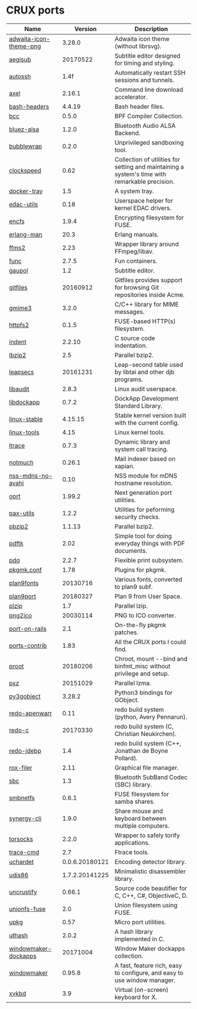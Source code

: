 # CRUX ports
Name | Version | Description
-|-|-
[adwaita-icon-theme-png](https://git.gnome.org/browse/adwaita-icon-theme/) | 3.28.0 | Adwaita icon theme (without librsvg).
[aegisub](http://www.aegisub.org) | 20170522 | Subtitle editor designed for timing and styling.
[autossh](http://www.harding.motd.ca/autossh/) | 1.4f | Automatically restart SSH sessions and tunnels.
[axel](https://github.com/eribertomota/axel) | 2.16.1 | Command line download accelerator.
[bash-headers](https://www.gnu.org/software/bash) | 4.4.19 | Bash header files.
[bcc](https://github.com/iovisor/bcc) | 0.5.0 | BPF Compiler Collection.
[bluez-alsa](https://github.com/Arkq/bluez-alsa) | 1.2.0 | Bluetooth Audio ALSA Backend.
[bubblewrap](https://github.com/projectatomic/bubblewrap) | 0.2.0 | Unprivileged sandboxing tool.
[clockspeed](https://cr.yp.to/clockspeed.html) | 0.62 | Collection of utilities for setting and maintaining a system's time with remarkable precision.
[docker-tray](http://icculus.org/openbox/2/docker/) | 1.5 | A system tray.
[edac-utils](https://github.com/grondo/edac-utils) | 0.18 | Userspace helper for kernel EDAC drivers.
[encfs](https://github.com/vgough/encfs) | 1.9.4 | Encrypting filesystem for FUSE.
[erlang-man](https://www.erlang.org/) | 20.3 | Erlang manuals.
[ffms2](https://github.com/FFMS/ffms2) | 2.23 | Wrapper library around FFmpeg/libav.
[func](https://github.com/therealfun/func) | 2.7.5 | Fun containers.
[gaupol](https://otsaloma.io/gaupol/) | 1.2 | Subtitle editor.
[gitfiles](https://github.com/mariusae/gitfiles) | 20160912 | Gitfiles provides support for browsing Git repositories inside Acme.
[gmime3](https://developer.gnome.org/gmime/) | 3.2.0 | C/C++ library for MIME messages.
[httpfs2](https://httpfs.sf.net/) | 0.1.5 | FUSE-based HTTP(s) filesystem.
[indent](https://www.gnu.org/software/indent) | 2.2.10 | C source code indentation.
[lbzip2](https://github.com/kjn/lbzip2) | 2.5 | Parallel bzip2.
[leapsecs](https://cr.yp.to/libtai.html) | 20161231 | Leap-second table used by libtai and other djb programs.
[libaudit](https://github.com/linux-audit/audit-userspace) | 2.8.3 | Linux audit userspace.
[libdockapp](https://www.dockapps.net/) | 0.7.2 | DockApp Development Standard Library.
[linux-stable](https://www.kernel.org/) | 4.15.15 | Stable kernel version built with the current config.
[linux-tools](https://perf.wiki.kernel.org/index.php/Main_Page) | 4.15 | Linux kernel tools.
[ltrace](https://www.ltrace.org/) | 0.7.3 | Dynamic library and system call tracing.
[notmuch](https://notmuchmail.org/) | 0.26.1 | Mail indexer based on xapian.
[nss-mdns-no-avahi](http://0pointer.de/lennart/projects/nss-mdns/) | 0.10 | NSS module for mDNS hostname resolution.
[oprt](https://github.com/therealfun/oprt) | 1.99.2 | Next generation port utilities.
[pax-utils](https://wiki.gentoo.org/wiki/Hardened/PaX_Utilities) | 1.2.2 | Utilities for peforming security checks.
[pbzip2](http://compression.ca/pbzip2) | 1.1.13 | Parallel bzip2.
[pdftk](https://www.pdflabs.com/tools/pdftk-server/) | 2.02 | Simple tool for doing everyday things with PDF documents.
[pdq](https://pdq.sf.net/) | 2.2.7 | Flexible print subsystem.
[pkgmk.conf](https://github.com/therealfun/crux-ports/tree/master/pkgmk.conf) | 1.78 | Plugins for pkgmk.
[plan9fonts](https://github.com/rtrn/plan9fonts) | 20130716 | Various fonts, converted to plan9 subf.
[plan9port](https://9fans.github.io/plan9port/) | 20180327 | Plan 9 from User Space.
[plzip](http://www.nongnu.org/lzip/plzip.html) | 1.7 | Parallel lzip.
[png2ico](https://github.com/dkfans/png2ico) | 20030114 | PNG to ICO converter.
[port-on-rails](https://github.com/therealfun/crux-ports/tree/master/port-on-rails) | 2.1 | On-the-fly pkgmk patches.
[ports-contrib](https://github.com/therealfun/crux-ports/ports-contrib) | 1.83 | All the CRUX ports I could find.
[proot](https://proot-me.github.io/) | 20180206 | Chroot, mount --bind and binfmt_misc without privilege and setup.
[pxz](https://github.com/jnovy/pxz) | 20151029 | Parallel lzma.
[py3gobject](https://wiki.gnome.org/Projects/PyGObject) | 3.28.2 | Python3 bindings for GObject.
[redo-apenwarr](https://github.com/apenwarr/redo) | 0.11 | redo build system (python, Avery Pennarun).
[redo-c](https://github.com/chneukirchen/redo-c) | 20170330 | redo build system (C, Christian Neukirchen).
[redo-jdebp](http://jdebp.eu./Softwares/redo/) | 1.4 | redo build system (C++, Jonathan de Boyne Pollard).
[rox-filer](https://rox.sf.net/desktop/ROX-Filer/) | 2.11 | Graphical file manager.
[sbc](https://git.kernel.org/pub/scm/bluetooth/sbc.git) | 1.3 | Bluetooth SubBand Codec (SBC) library.
[smbnetfs](https://smbnetfs.sf.net/) | 0.6.1 | FUSE filesystem for samba shares.
[synergy-cli](https://github.com/symless/synergy-core) | 1.9.0 | Share mouse and keyboard between multiple computers.
[torsocks](https://gitweb.torproject.org/torsocks.git) | 2.2.0 | Wrapper to safely torify applications.
[trace-cmd](https://git.kernel.org/pub/scm/linux/kernel/git/rostedt/trace-cmd.git) | 2.7 | Ftrace tools.
[uchardet](https://www.freedesktop.org/wiki/Software/uchardet/) | 0.0.6.20180121 | Encoding detector library.
[udis86](https://github.com/vmt/udis86/) | 1.7.2.20141225 | Minimalistic disassembler library.
[uncrustify](http://uncrustify.sf.net/) | 0.66.1 | Source code beautifier for C, C++, C#, ObjectiveC, D.
[unionfs-fuse](https://github.com/rpodgorny/unionfs-fuse) | 2.0 | Union filesystem using FUSE.
[upkg](https://github.com/therealfun/crux-ports/upkg) | 0.57 | Micro port utilities.
[uthash](https://troydhanson.github.io/uthash) | 2.0.2 | A hash library implemented in C.
[windowmaker-dockapps](https://www.dockapps.net/) | 20171004 | Window Maker dockapps collection.
[windowmaker](https://windowmaker.org) | 0.95.8 | A fast, feature rich, easy to configure, and easy to use window manager.
[xvkbd](http://t-sato.in.coocan.jp/xvkbd/) | 3.9 | Virtual (on-screen) keyboard for X.
